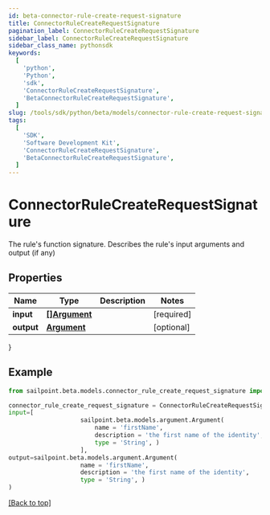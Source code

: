 ```yaml
---
id: beta-connector-rule-create-request-signature
title: ConnectorRuleCreateRequestSignature
pagination_label: ConnectorRuleCreateRequestSignature
sidebar_label: ConnectorRuleCreateRequestSignature
sidebar_class_name: pythonsdk
keywords:
  [
    'python',
    'Python',
    'sdk',
    'ConnectorRuleCreateRequestSignature',
    'BetaConnectorRuleCreateRequestSignature',
  ]
slug: /tools/sdk/python/beta/models/connector-rule-create-request-signature
tags:
  [
    'SDK',
    'Software Development Kit',
    'ConnectorRuleCreateRequestSignature',
    'BetaConnectorRuleCreateRequestSignature',
  ]
---
```


# ConnectorRuleCreateRequestSignature

The rule's function signature. Describes the rule's input arguments and output (if any)

## Properties

| Name       | Type                       | Description | Notes      |
| ---------- | -------------------------- | ----------- | ---------- |
| **input**  | [**[]Argument**](argument) |             | [required] |
| **output** | [**Argument**](argument)   |             | [optional] |

}

## Example

```python
from sailpoint.beta.models.connector_rule_create_request_signature import ConnectorRuleCreateRequestSignature

connector_rule_create_request_signature = ConnectorRuleCreateRequestSignature(
input=[
                    sailpoint.beta.models.argument.Argument(
                        name = 'firstName',
                        description = 'the first name of the identity',
                        type = 'String', )
                    ],
output=sailpoint.beta.models.argument.Argument(
                    name = 'firstName',
                    description = 'the first name of the identity',
                    type = 'String', )
)

```

[[Back to top]](#)
